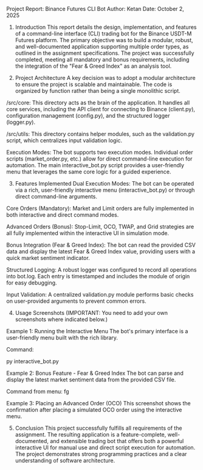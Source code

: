 Project Report: Binance Futures CLI Bot
Author: Ketan
Date: October 2, 2025

1. Introduction
This report details the design, implementation, and features of a command-line interface (CLI) trading bot for the Binance USDT-M Futures platform. The primary objective was to build a modular, robust, and well-documented application supporting multiple order types, as outlined in the assignment specifications. The project was successfully completed, meeting all mandatory and bonus requirements, including the integration of the "Fear & Greed Index" as an analysis tool.

2. Project Architecture
A key decision was to adopt a modular architecture to ensure the project is scalable and maintainable. The code is organized by function rather than being a single monolithic script.

/src/core: This directory acts as the brain of the application. It handles all core services, including the API client for connecting to Binance (client.py), configuration management (config.py), and the structured logger (logger.py).

/src/utils: This directory contains helper modules, such as the validation.py script, which centralizes input validation logic.

Execution Modes: The bot supports two execution modes. Individual order scripts (market_order.py, etc.) allow for direct command-line execution for automation. The main interactive_bot.py script provides a user-friendly menu that leverages the same core logic for a guided experience.

3. Features Implemented
Dual Execution Modes: The bot can be operated via a rich, user-friendly interactive menu (interactive_bot.py) or through direct command-line arguments.

Core Orders (Mandatory): Market and Limit orders are fully implemented in both interactive and direct command modes.

Advanced Orders (Bonus): Stop-Limit, OCO, TWAP, and Grid strategies are all fully implemented within the interactive UI in simulation mode.

Bonus Integration (Fear & Greed Index): The bot can read the provided CSV data and display the latest Fear & Greed Index value, providing users with a quick market sentiment indicator.

Structured Logging: A robust logger was configured to record all operations into bot.log. Each entry is timestamped and includes the module of origin for easy debugging.

Input Validation: A centralized validation.py module performs basic checks on user-provided arguments to prevent common errors.

4. Usage Screenshots
(IMPORTANT: You need to add your own screenshots where indicated below.)

Example 1: Running the Interactive Menu
The bot's primary interface is a user-friendly menu built with the rich library.

Command:

py interactive_bot.py

Example 2: Bonus Feature - Fear & Greed Index
The bot can parse and display the latest market sentiment data from the provided CSV file.

Command from menu: fg

Example 3: Placing an Advanced Order (OCO)
This screenshot shows the confirmation after placing a simulated OCO order using the interactive menu.

5. Conclusion
This project successfully fulfills all requirements of the assignment. The resulting application is a feature-complete, well-documented, and extensible trading bot that offers both a powerful interactive UI for manual use and direct script execution for automation. The project demonstrates strong programming practices and a clear understanding of software architecture.